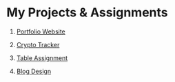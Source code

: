 # My Projects & Assignments
1. [Portfolio Website](https://rooghz.github.io)

2. [Crypto Tracker](https://rooghz.github.io/Crypto_Tracker)

3. [Table Assignment](https://rooghz.github.io/Table_Assignment)

4. [Blog Design](https://rooghz.github.io/Blog_Design)
